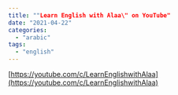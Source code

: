 ```yaml
---
title: ""Learn English with Alaa\" on YouTube"
date: "2021-04-22"
categories: 
  - "arabic"
tags: 
  - "english"
---
```


[https://youtube.com/c/LearnEnglishwithAlaa](https://youtube.com/c/LearnEnglishwithAlaa)
